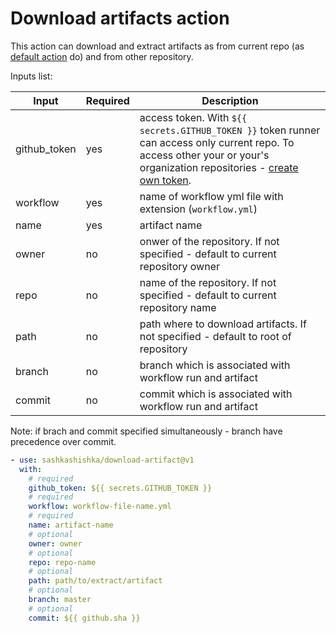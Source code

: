 # Download artifacts action

This action can download and extract artifacts as from current repo (as [default action](https://github.com/actions/download-artifact) do) and
from other repository. 

Inputs list:

|Input|Required|Description|
|---|---|---|
|github_token|yes|access token. With `${{ secrets.GITHUB_TOKEN }}` token runner can access only current repo. To access other your or your's organization repositories - [create own token](https://docs.github.com/en/github/authenticating-to-github/creating-a-personal-access-token).|
|workflow|yes|name of workflow yml file with extension (`workflow.yml`)|
|name|yes|artifact name|
|owner|no|onwer of the repository. If not specified - default to current repository owner|
|repo|no|name of the repository. If not specified - default to current repository name|
|path|no|path where to download artifacts. If not specified - default to root of repository|
|branch|no|branch which is associated with workflow run and artifact|
|commit|no|commit which is associated with workflow run and artifact|

Note: if brach and commit specified simultaneously - branch have precedence over commit.

```yml
- use: sashkashishka/download-artifact@v1
  with:
    # required
    github_token: ${{ secrets.GITHUB_TOKEN }}
    # required
    workflow: workflow-file-name.yml
    # required
    name: artifact-name
    # optional
    owner: owner
    # optional
    repo: repo-name
    # optional
    path: path/to/extract/artifact
    # optional
    branch: master
    # optional
    commit: ${{ github.sha }}
```

